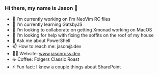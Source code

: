### Hi there, my name is Jason 👋

- 🔭 I’m currently working on I'm NeoVim RC files
- 🌱 I’m currently learning GatsbyJS
- 👯 I’m looking to collaborate on getting Xmonad working on MacOS
- 🤔 I’m looking for help with fixing the soffits on the roof of my house
- 💬 Ask me about PowerShell
- 📫 How to reach me: jason@<myDomainBelow>.dev
- 👨‍💻 Website: www.jasonross.dev
- ☕️ Coffee: Folgers Classic Roast
- ⚡ Fun fact: I know a couple things about SharePoint
